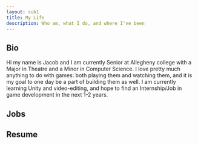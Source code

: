 ```yaml
---
layout: sub1
title: My Life
description: Who am, what I do, and where I've been
---
```


## Bio
Hi my name is Jacob and I am currently Senior at Allegheny college with a Major in Theatre and a Minor in Computer Science. I love pretty much anything to do with games: both playing them and watching them, and it is my goal to one day be a part of building them as well. I am currently learning Unity and video-editing, and hope to find an Internship/Job in game development in the next 1-2 years. 
## Jobs

## Resume
